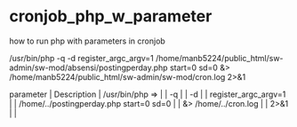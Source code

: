 # cronjob_php_w_parameter
how to run php with parameters in cronjob

/usr/bin/php -q -d register_argc_argv=1 /home/manb5224/public_html/sw-admin/sw-mod/absensi/postingperday.php start=0 sd=0 &> /home/manb5224/public_html/sw-admin/sw-mod/cron.log 2>&1

parameter  | Description |
/usr/bin/php => |  |
-q |  |
-d | |
register_argc_argv=1 |  |
/home/../postingperday.php start=0 sd=0 |  |
&> /home/../cron.log |  |
2>&1 | |
